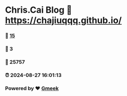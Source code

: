 # Chris.Cai Blog :link: https://chajiuqqq.github.io/ 
### :page_facing_up: [15](https://chajiuqqq.github.io//tag.html) 
### :speech_balloon: 3 
### :hibiscus: 25757 
### :alarm_clock: 2024-08-27 16:01:13 
### Powered by :heart: [Gmeek](https://github.com/Meekdai/Gmeek)
